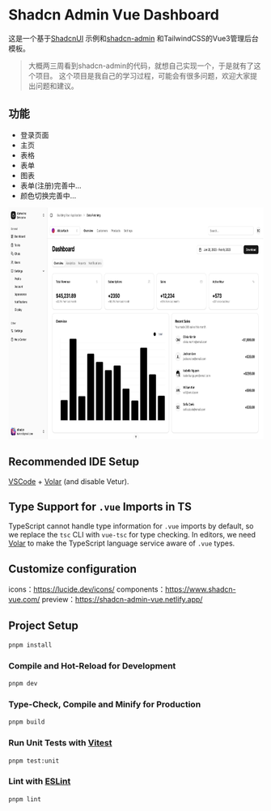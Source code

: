 # Shadcn Admin Vue Dashboard

这是一个基于[ShadcnUI](https://www.shadcn-vue.com/) 示例和[shadcn-admin](https://github.com/satnaing/shadcn-admin) 和TailwindCSS的Vue3管理后台模板。

> 大概两三周看到shadcn-admin的代码，就想自己实现一个，于是就有了这个项目。
> 这个项目是我自己的学习过程，可能会有很多问题，欢迎大家提出问题和建议。

## 功能

- 登录页面
- 主页
- 表格
- 表单
- 图表
- 表单(注册)完善中...
- 颜色切换完善中...

<img src="public/images/shadcn-admin-vue.jpg" alt="图片描述" width="800" height="458">

## Recommended IDE Setup

[VSCode](https://code.visualstudio.com/) + [Volar](https://marketplace.visualstudio.com/items?itemName=Vue.volar) (and disable Vetur).

## Type Support for `.vue` Imports in TS

TypeScript cannot handle type information for `.vue` imports by default, so we replace the `tsc` CLI with `vue-tsc` for type checking. In editors, we need [Volar](https://marketplace.visualstudio.com/items?itemName=Vue.volar) to make the TypeScript language service aware of `.vue` types.

## Customize configuration

icons：https://lucide.dev/icons/
components：https://www.shadcn-vue.com/
preview：https://shadcn-admin-vue.netlify.app/

## Project Setup

```sh
pnpm install
```

### Compile and Hot-Reload for Development

```sh
pnpm dev
```

### Type-Check, Compile and Minify for Production

```sh
pnpm build
```

### Run Unit Tests with [Vitest](https://vitest.dev/)

```sh
pnpm test:unit
```

### Lint with [ESLint](https://eslint.org/)

```sh
pnpm lint
```
